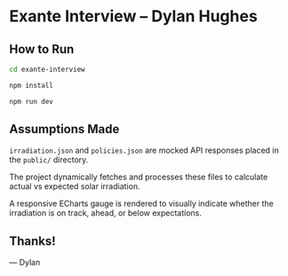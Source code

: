 # Exante Interview – Dylan Hughes

## How to Run

```bash
cd exante-interview

npm install

npm run dev

```

## Assumptions Made
`irradiation.json` and `policies.json` are mocked API responses placed in the `public/` directory.

The project dynamically fetches and processes these files to calculate actual vs expected solar irradiation.

A responsive ECharts gauge is rendered to visually indicate whether the irradiation is on track, ahead, or below expectations.

## Thanks!
— Dylan